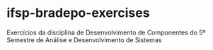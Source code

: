 # ifsp-bradepo-exercises
Exercícios da disciplina de Desenvolvimento de Componentes do 5º Semestre de Análise e Desenvolvimento de Sistemas
